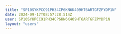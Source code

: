 ```yaml
---
title: "SP10SYKPCC91PH34CP6KN6K409HT6ARTGFZPYDP1N"
date: 2024-09-17T08:57:28.514Z
user: SP10SYKPCC91PH34CP6KN6K409HT6ARTGFZPYDP1N
layout: "users"
---
```

    